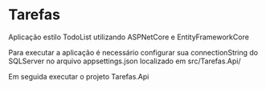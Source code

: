 # Tarefas
Aplicação estilo TodoList utilizando ASPNetCore e EntityFrameworkCore

Para executar a aplicação é necessário configurar sua connectionString do SQLServer no arquivo appsettings.json localizado em src/Tarefas.Api/

Em seguida executar o projeto Tarefas.Api
